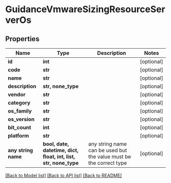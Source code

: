 # GuidanceVmwareSizingResourceServerOs


## Properties
Name | Type | Description | Notes
------------ | ------------- | ------------- | -------------
**id** | **int** |  | [optional] 
**code** | **str** |  | [optional] 
**name** | **str** |  | [optional] 
**description** | **str, none_type** |  | [optional] 
**vendor** | **str** |  | [optional] 
**category** | **str** |  | [optional] 
**os_family** | **str** |  | [optional] 
**os_version** | **str** |  | [optional] 
**bit_count** | **int** |  | [optional] 
**platform** | **str** |  | [optional] 
**any string name** | **bool, date, datetime, dict, float, int, list, str, none_type** | any string name can be used but the value must be the correct type | [optional]

[[Back to Model list]](../README.md#documentation-for-models) [[Back to API list]](../README.md#documentation-for-api-endpoints) [[Back to README]](../README.md)


